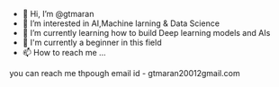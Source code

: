 - 👋 Hi, I’m @gtmaran
- 👀 I’m interested in AI,Machine larning & Data Science
- 🌱 I’m currently learning how to build Deep learning models and AIs
- 💞️ I'm currently a beginner in this field
- 📫 How to reach me ...

you can reach me thpough 
email id - gtmaran20012gmail.com

<!---
gtmaran/gtmaran is a ✨ special ✨ repository because its `README.md` (this file) appears on your GitHub profile.
You can click the Preview link to take a look at your changes.
--->
